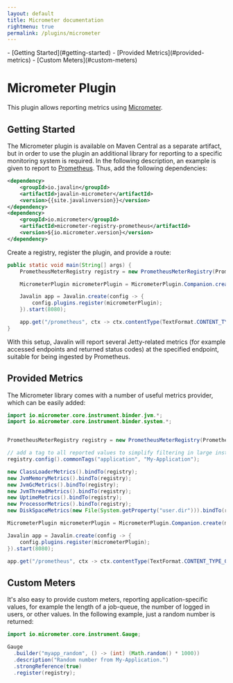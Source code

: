 ```yaml
---
layout: default
title: Micrometer documentation
rightmenu: true
permalink: /plugins/micrometer
---
```


<div id="spy-nav" class="right-menu" markdown="1">
- [Getting Started](#getting-started)
- [Provided Metrics](#provided-metrics)
- [Custom Meters](#custom-meters)
</div>

<h1 class="no-margin-top">Micrometer Plugin</h1>

This plugin allows reporting metrics using [Micrometer](https://micrometer.io).

## Getting Started

The Micrometer plugin is available on Maven Central as a separate artifact, but in order to use the plugin an additional library for reporting to a specific monitoring system is required.
In the following description, an example is given to report to
[Prometheus](https://prometheus.io). Thus, add the following dependencies:

```xml
<dependency>
    <groupId>io.javalin</groupId>
    <artifactId>javalin-micrometer</artifactId>
    <version>{{site.javalinversion}}</version>
</dependency>
<dependency>
    <groupId>io.micrometer</groupId>
    <artifactId>micrometer-registry-prometheus</artifactId>
    <version>${io.micrometer.version}</version>
</dependency>
```


Create a registry, register the plugin, and provide a route:

```java
public static void main(String[] args) {
    PrometheusMeterRegistry registry = new PrometheusMeterRegistry(PrometheusConfig.DEFAULT);

    MicrometerPlugin micrometerPlugin = MicrometerPlugin.Companion.create(micrometerConfig -> micrometerConfig.registry = registry);

    Javalin app = Javalin.create(config -> {
        config.plugins.register(micrometerPlugin);
    }).start(8080);

    app.get("/prometheus", ctx -> ctx.contentType(TextFormat.CONTENT_TYPE_004).result(registry.scrape()));
}
```

With this setup, Javalin will report several Jetty-related metrics (for example accessed
endpoints and returned status codes) at the specified endpoint, suitable for being
ingested by Prometheus.

## Provided Metrics

The Micrometer library comes with a number of useful metrics provider, which can be
easily added:

```java
import io.micrometer.core.instrument.binder.jvm.*;
import io.micrometer.core.instrument.binder.system.*;


PrometheusMeterRegistry registry = new PrometheusMeterRegistry(PrometheusConfig.DEFAULT);

// add a tag to all reported values to simplify filtering in large installations:
registry.config().commonTags("application", "My-Application");

new ClassLoaderMetrics().bindTo(registry);
new JvmMemoryMetrics().bindTo(registry);
new JvmGcMetrics().bindTo(registry);
new JvmThreadMetrics().bindTo(registry);
new UptimeMetrics().bindTo(registry);
new ProcessorMetrics().bindTo(registry);
new DiskSpaceMetrics(new File(System.getProperty("user.dir"))).bindTo(registry);

MicrometerPlugin micrometerPlugin = MicrometerPlugin.Companion.create(micrometerConfig -> micrometerConfig.registry = registry);

Javalin app = Javalin.create(config -> {
    config.plugins.register(micrometerPlugin);
}).start(8080);

app.get("/prometheus", ctx -> ctx.contentType(TextFormat.CONTENT_TYPE_004).result(registry.scrape()));
```

## Custom Meters

It's also easy to provide custom meters, reporting application-specific values, for
example the length of a job-queue, the number of logged in users, or other values.
In the following example, just a random number is returned:

```java
import io.micrometer.core.instrument.Gauge;

Gauge
  .builder("myapp_random", () -> (int) (Math.random() * 1000))
  .description("Random number from My-Application.")
  .strongReference(true)
  .register(registry);
```

